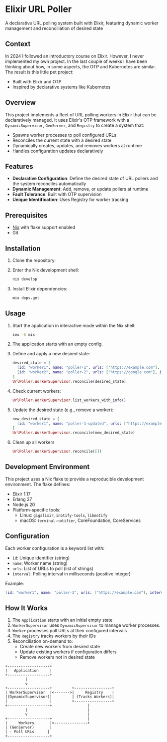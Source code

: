 # Elixir URL Poller

A declarative URL polling system built with Elixir, featuring dynamic worker management and reconciliation of desired state

## Context

In 2024 I followed an introductory course on Elixir. However, I never implemented my own project. In the last couple of weeks I have been thinking about how, in some aspects, the OTP and Kubernetes are similar. The result is this little pet project:

- Built with Elixir and OTP
- Inspired by declarative systems like Kubernetes

## Overview

This project implements a fleet of URL polling workers in Elixir that can be declaratively managed. It uses Elixir's OTP framework with a `DynamicSupervisor`, `GenServer`, and `Registry` to create a system that:
- Spawns worker processes to poll configured URLs
- Reconciles the current state with a desired state
- Dynamically creates, updates, and removes workers at runtime
- Handles configuration updates declaratively

## Features

- **Declarative Configuration**: Define the desired state of URL pollers and the system reconciles automatically
- **Dynamic Management**: Add, remove, or update pollers at runtime
- **Fault Tolerance**: Built with OTP supervision
- **Unique Identification**: Uses Registry for worker tracking

## Prerequisites

- [Nix](https://nixos.org/download.html) with flake support enabled
- Git

## Installation

1. Clone the repository:

2. Enter the Nix development shell:
   ```bash
   nix develop
   ```

3. Install Elixir dependencies:
   ```bash
   mix deps.get
   ```

## Usage

1. Start the application in interactive mode within the Nix shell:
   ```bash
   iex -S mix
   ```

2. The application starts with an empty config.

3. Define and apply a new desired state:
   ```elixir
   desired_state = [
     [id: "worker1", name: "poller-1", urls: ["https://example.com"], interval: 2000],
     [id: "worker2", name: "poller-2", urls: ["https://google.com"], interval: 10000]
   ]
   UrlPoller.WorkerSupervisor.reconcile(desired_state)
   ```

4. Check current workers:
   ```elixir
   UrlPoller.WorkerSupervisor.list_workers_with_info()
   ```

5. Update the desired state (e.g., remove a worker):
   ```elixir
   new_desired_state = [
     [id: "worker1", name: "poller-1-updated", urls: ["https://example.org"], interval: 3000]
   ]
   UrlPoller.WorkerSupervisor.reconcile(new_desired_state)
   ```
6. Clean up all workers
   ```elixir
   UrlPoller.WorkerSupervisor.reconcile([])
   ```

## Development Environment

This project uses a Nix flake to provide a reproducible development environment. The flake defines:
- Elixir 1.17
- Erlang 27
- Node.js 20
- Platform-specific tools:
  - Linux: `gigalixir`, `inotify-tools`, `libnotify`
  - macOS: `terminal-notifier`, CoreFoundation, CoreServices


## Configuration

Each worker configuration is a keyword list with:
- `id`: Unique identifier (string)
- `name`: Worker name (string)
- `urls`: List of URLs to poll (list of strings)
- `interval`: Polling interval in milliseconds (positive integer)

Example:
```elixir
[id: "worker1", name: "poller-1", urls: ["https://example.com"], interval: 5000]
```

## How It Works

1. The `Application` starts with an initial empty state
2. `WorkerSupervisor` uses `DynamicSupervisor` to manage worker processes.
3. `Worker` processes poll URLs at their configured intervals
4. The `Registry` tracks workers by their IDs
5. Reconciliation on-demand to:
   - Create new workers from desired state
   - Update existing workers if configuration differs
   - Remove workers not in desired state


```text
+-------------------+
|   Application     |
+-------------------+
         |
         v
+-------------------+         +-----------------+
| WorkerSupervisor  |<------->|     Registry    |
|(DynamicSupervisor)|         | (Tracks Workers)|
|                   |         +-----------------+
+-------------------+                |
         |                           |
         v                           |
+-------------------+                |
|     Workers       |<---------------+
| (GenServer)       |
| - Poll URLs      |
+-------------------+
```

